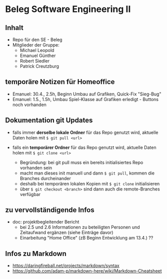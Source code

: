 # Beleg Software Engineering II

## Inhalt

* Repo für den SE - Beleg
* Mitglieder der Gruppe:
  * Michael Leopold
  * Emanuel Günther
  * Robert Siedler
  * Patrick Creutzburg

## temporäre Notizen für Homeoffice
* Emanuel: 30.4., 2.5h, Beginn Umbau auf Grafiken, Quick-Fix "Sieg-Bug"
* Emanuel: 1.5., 1.5h, Umbau Spiel-Klasse auf Grafiken erledigt - Buttons noch vorhanden

## Dokumentation git Updates

* falls immer **derselbe lokale Ordner** für das Repo genutzt wird, aktuelle Daten holen mit `$ git pull <url>`

* falls ein **temporärer Ordner** für das Repo genutzt wird, aktuelle Daten holen mit `$ git clone <url>`

  * Begründung: bei git pull muss ein bereits initialisiertes Repo vorhanden sein
  * macht man dieses init manuell und dann `$ git pull`, kommen die Branches durcheinander
  * deshalb bei temporären lokalen Kopien mit `$ git clone` initialisieren
  * über `$ git checkout <branch>` sind dann auch die remote-Branches verfügbar


## zu vervollständigende Infos

* doc: projektbegleitender Bericht
  * bei 2.5 und 2.6 Informationen zu beteiligten Personen und Zeitaufwand ergänzen (siehe Einträge davor)
  * Einarbeitung "Home Office" (zB Beginn Entwicklung am 13.4.) ??


## Infos zu Markdown

* https://daringfireball.net/projects/markdown/syntax
* https://github.com/adam-p/markdown-here/wiki/Markdown-Cheatsheet

